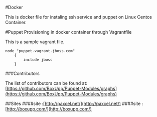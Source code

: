 #Docker

This is docker file for instaling ssh service and puppet on Linux Centos Container.  

#Puppet Provisioning in docker container through Vagrantfile 

This is a sample vagrant file.

```Vagrantfile
node "puppet.vagrant.jboss.com" 
    {
        include jboss 
    }
```


###Contributors

The list of contributors can be found at: [https://github.com/BoxUpp/Puppet-Modules/graphs](https://github.com/BoxUpp/Puppet-Modules/graphs)

##Sites
####site :[http://paxcel.net/](http://paxcel.net/) 
####site :[http://boxupp.com/](http://boxupp.com/)
